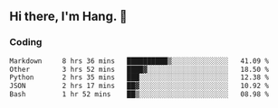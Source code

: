 ## Hi there, I'm Hang. 👋

### Coding

<!--START_SECTION:waka-->

```txt
Markdown     8 hrs 36 mins   ██████████▒░░░░░░░░░░░░░░   41.09 %
Other        3 hrs 52 mins   ████▓░░░░░░░░░░░░░░░░░░░░   18.50 %
Python       2 hrs 35 mins   ███░░░░░░░░░░░░░░░░░░░░░░   12.38 %
JSON         2 hrs 17 mins   ██▓░░░░░░░░░░░░░░░░░░░░░░   10.92 %
Bash         1 hr 52 mins    ██▒░░░░░░░░░░░░░░░░░░░░░░   08.98 %
```

<!--END_SECTION:waka-->
